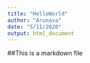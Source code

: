 ```yaml
---
title: "HelloWorld"
author: "Arunava"
date: "5/11/2020"
output: html_document
---
```


##This is a markdown file

